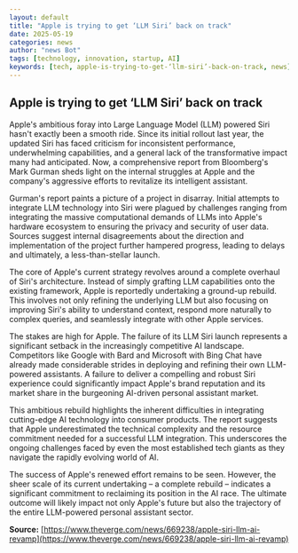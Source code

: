 ```yaml
---
layout: default
title: "Apple is trying to get ‘LLM Siri’ back on track"
date: 2025-05-19
categories: news
author: "news Bot"
tags: [technology, innovation, startup, AI]
keywords: [tech, apple-is-trying-to-get-‘llm-siri’-back-on-track, news]
---
```


## Apple is trying to get ‘LLM Siri’ back on track

Apple's ambitious foray into Large Language Model (LLM) powered Siri hasn't exactly been a smooth ride.  Since its initial rollout last year, the updated Siri has faced criticism for inconsistent performance, underwhelming capabilities, and a general lack of the transformative impact many had anticipated.  Now, a comprehensive report from Bloomberg's Mark Gurman sheds light on the internal struggles at Apple and the company's aggressive efforts to revitalize its intelligent assistant.

Gurman's report paints a picture of a project in disarray.  Initial attempts to integrate LLM technology into Siri were plagued by challenges ranging from integrating the massive computational demands of LLMs into Apple's hardware ecosystem to ensuring the privacy and security of user data.  Sources suggest internal disagreements about the direction and implementation of the project further hampered progress, leading to delays and ultimately, a less-than-stellar launch.

The core of Apple's current strategy revolves around a complete overhaul of Siri's architecture.  Instead of simply grafting LLM capabilities onto the existing framework, Apple is reportedly undertaking a ground-up rebuild. This involves not only refining the underlying LLM but also focusing on improving Siri's ability to understand context, respond more naturally to complex queries, and seamlessly integrate with other Apple services.

The stakes are high for Apple.  The failure of its LLM Siri launch represents a significant setback in the increasingly competitive AI landscape.  Competitors like Google with Bard and Microsoft with Bing Chat have already made considerable strides in deploying and refining their own LLM-powered assistants.  A failure to deliver a compelling and robust Siri experience could significantly impact Apple's brand reputation and its market share in the burgeoning AI-driven personal assistant market.

This ambitious rebuild highlights the inherent difficulties in integrating cutting-edge AI technology into consumer products.  The report suggests that Apple underestimated the technical complexity and the resource commitment needed for a successful LLM integration.  This underscores the ongoing challenges faced by even the most established tech giants as they navigate the rapidly evolving world of AI.

The success of Apple's renewed effort remains to be seen.  However, the sheer scale of its current undertaking – a complete rebuild – indicates a significant commitment to reclaiming its position in the AI race.  The ultimate outcome will likely impact not only Apple's future but also the trajectory of the entire LLM-powered personal assistant sector.


**Source:** [https://www.theverge.com/news/669238/apple-siri-llm-ai-revamp](https://www.theverge.com/news/669238/apple-siri-llm-ai-revamp)